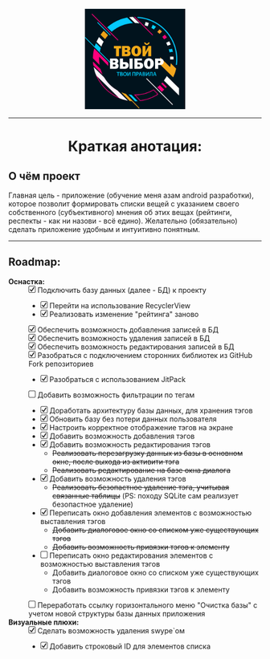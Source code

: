 <p align="center"><img src=".gitimage/logo_frame_text.png" height="200" width="200"></p>

---

<h1 align=center>Краткая анотация:</h1>

<h2>О чём проект</h2>

<p>Главная цель - приложение (обучение меня азам android разработки), которое позволит 
формировать списки вещей с указанием своего собственного (субъективного) мнения об этих вещах 
(рейтинги, респекты - как ни назови - всё едино). Желательно (обязательно) сделать приложение 
удобным и интуитивно понятным. </p>

***

<h2>  Roadmap:  </h2>

<dl>
    <dt><b> Оснастка: </b></dt>
    <dd>
        <div><div><img src=".gitimage/chkbx_checked.png" height="14" width="14"> Подключить базу данных (далее - БД) к проекту</div>
            <div> <ul>
                <li> <img src=".gitimage/chkbx_checked.png" height="14" width="14"> Перейти на использование RecyclerView </li>
                <li> <img src=".gitimage/chkbx_checked.png" height="14" width="14"> Реализовать изменение "рейтинга" заново </li>                
            </ul></div>
        </div>
        <div><img src=".gitimage/chkbx_checked.png" height="14" width="14"> 
            Обеспечить возможность добавления записей в БД</div>
        <div><img src=".gitimage/chkbx_checked.png" height="14" width="14"> 
            Обеспечить возможность удаления записей в БД</div>
        <div><img src=".gitimage/chkbx_checked.png" height="14" width="14"> 
            Обеспечить возможность редактирования записей в БД</div>
        <div><div><img src=".gitimage/chkbx_checked.png" height="14" width="14"> Разобраться с подключением сторонних библиотек из GitHub Fork репозиториев</div>
            <div> <ul>
                <li> <img src=".gitimage/chkbx_checked.png" height="14" width="14"> Разобраться с использованием JitPack </li>                
            </ul></div>
        </div>
        <div><img src=".gitimage/chkbx_unchecked.png" height="14" width="14"> 
                    Добавить возможность фильтрации по тегам</div>
            <div> <ul>
                <li> <img src=".gitimage/chkbx_checked.png" height="14" width="14"> Доработать архитектуру базы данных, для хранения тэгов </li>
                <li> <img src=".gitimage/chkbx_checked.png" height="14" width="14"> Обновить базу без потери данных пользователя </li>
                <li> <img src=".gitimage/chkbx_checked.png" height="14" width="14"> Настроить корректное отображение тэгов на экране </li>
                <li> <img src=".gitimage/chkbx_checked.png" height="14" width="14"> Добавить возможность добавления тэгов </li>
                <li> <img src=".gitimage/chkbx_checked.png" height="14" width="14"> Добавить возможность редактирования тэгов 
                    <ul><li><s>Реализовать перезагрузку данных из базы в основном окне, после выхода из активити тэга</s></li>
                    <li><s>Реализовать редактирование на базе окна диалога</s></li></ul>
                </li>
                <li> <img src=".gitimage/chkbx_checked.png" height="14" width="14"> Добавить возможность удаления тэгов 
                    <ul><li><s>Реализовать безопастное удаление тэга, учитывая связанные таблицы</s> (PS: походу SQLite сам реализует безопастное удаление)</li></ul>
                </li>
                <li> <img src=".gitimage/chkbx_checked.png" height="14" width="14"> Переписать окно добавления элементов с возможностью выставления тэгов
                    <ul><li><s>Добавить диалоговое окно со списком уже существующих тэгов</s></li>
                    <li><s>Добавить возможность привязки тэгов к элементу</s></li></ul>
                </li>
                <li> <img src=".gitimage/chkbx_unchecked.png" height="14" width="14"> Переписать окно редактирования элементов с возможностью выставления тэгов
                    <ul><li>Добавить диалоговое окно со списком уже существующих тэгов</li>
                    <li>Добавить возможность привязки тэгов к элементу</li></ul>
                </li>
            </ul></div> 
        <div><img src=".gitimage/chkbx_unchecked.png" height="14" width="14"> Переработать ссылку горизонтального меню "Очистка базы" с учетом новой структуры базы данных приложения</div>      
    </dd>
    <dt><b> Визуальные плюхи: </b></dt>
    <dd>
        <div>
            <div><img src=".gitimage/chkbx_checked.png" height="14" width="14"> Сделать возможность удаления swype`ом</div>
            <div> <ul>
                <li> <img src=".gitimage/chkbx_checked.png" height="14" width="14"> Добавить строковый ID для элементов списка </li>                
            </ul></div>
        </div>    
    </dd>
</dl>


